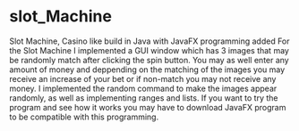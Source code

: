 # slot_Machine
Slot Machine, Casino like build in Java with JavaFX programming added
For the Slot Machine I implemented a GUI window which has 3 images that may be randomly match after clicking the spin button.
You may as well enter any amount of money and deppending on the matching of the images you may receive an increase of your bet or if non-match you may not receive any money.
I implemented the random command to make the images appear randomly, as well as implementing ranges and lists. 
If you want to try the program and see how it works you may have to download JavaFX program to be compatible with this programming.
